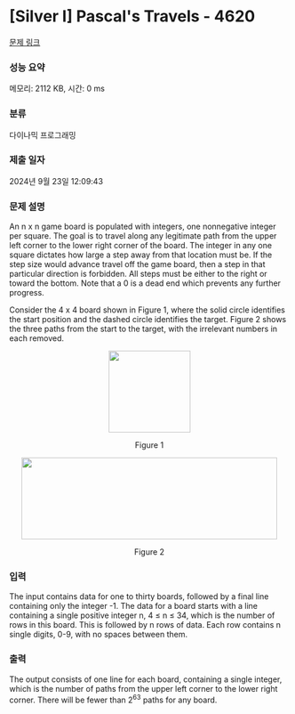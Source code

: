 # [Silver I] Pascal's Travels - 4620 

[문제 링크](https://www.acmicpc.net/problem/4620) 

### 성능 요약

메모리: 2112 KB, 시간: 0 ms

### 분류

다이나믹 프로그래밍

### 제출 일자

2024년 9월 23일 12:09:43

### 문제 설명

<p>An n x n game board is populated with integers, one nonnegative integer per square. The goal is to travel along any legitimate path from the upper left corner to the lower right corner of the board. The integer in any one square dictates how large a step away from that location must be. If the step size would advance travel off the game board, then a step in that particular direction is forbidden. All steps must be either to the right or toward the bottom. Note that a 0 is a dead end which prevents any further progress.</p>

<p>Consider the 4 x 4 board shown in Figure 1, where the solid circle identifies the start position and the dashed circle identifies the target. Figure 2 shows the three paths from the start to the target, with the irrelevant numbers in each removed.</p>

<p style="text-align:center"><img alt="" src="https://www.acmicpc.net/upload/images2/image001.gif" style="height:147px; width:147px"></p>

<p style="text-align:center">Figure 1</p>

<p style="text-align:center"><img alt="" src="https://www.acmicpc.net/upload/images2/image002.gif" style="height:147px; width:460px"></p>

<p style="text-align:center">Figure 2</p>

### 입력 

 <p>The input contains data for one to thirty boards, followed by a final line containing only the integer -1. The data for a board starts with a line containing a single positive integer n, 4 ≤ n ≤ 34, which is the number of rows in this board. This is followed by n rows of data. Each row contains n single digits, 0-9, with no spaces between them. </p>

### 출력 

 <p>The output consists of one line for each board, containing a single integer, which is the number of paths from the upper left corner to the lower right corner. There will be fewer than 2<sup>63</sup> paths for any board.</p>

